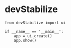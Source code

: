 devStabilize
=============

	from devStabilize import ui

	if __name__ == '__main__':
	    app = ui.create()
	    app.show()
